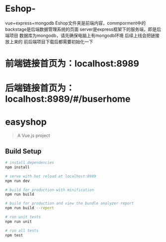 # Eshop-
vue+express+mongodb
Eshop文件夹是前端内容，commporment中的backstage是后端数据管理系统的页面
server是express框架下的服务端，即是后端项目
数据库为mongodb，请先确保电脑上有mongodb环境
后续上线会把链接放上来的
前后端项目下载后都需要初始化一下
# 前端链接首页为：localhost:8989
# 后端链接首页为：localhost:8989/#/buserhome

# easyshop

> A Vue.js project

## Build Setup

``` bash
# install dependencies
npm install

# serve with hot reload at localhost:8989
npm run dev

# build for production with minification
npm run build

# build for production and view the bundle analyzer report
npm run build --report

# run unit tests
npm run unit

# run all tests
npm test
```

